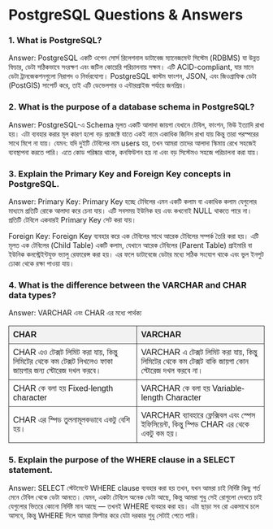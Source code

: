 # PostgreSQL Questions & Answers

### 1. What is PostgreSQL?

Answer: PostgreSQL একটি ওপেন সোর্স রিলেশনাল ডাটাবেজ ম্যানেজমেন্ট সিস্টেম (RDBMS) যা উন্নত ফিচার, ডেটা সঠিকভাবে সংরক্ষণ এবং জটিল কোয়েরি পরিচালনায় সক্ষম। এটি ACID-compliant, যার মানে ডেটা ট্রানজেকশনগুলো নিরাপদ ও নির্ভরযোগ্য। PostgreSQL কাস্টম ফাংশন, JSON, এবং জিওগ্রাফিক ডেটা (PostGIS) সাপোর্ট করে, তাই এটি ডেভেলপার ও এন্টারপ্রাইজ পর্যায়ে জনপ্রিয়।

### 2. What is the purpose of a database schema in PostgreSQL? <br>

Answer: PostgreSQL-এ Schema মূলত একটি আলাদা জায়গা যেখানে টেবিল, ফাংশন, ভিউ ইত্যাদি রাখা হয়। এটা ব্যবহার করার মূল কারণ হলো বড় প্রজেক্টে যাতে একই নামে একাধিক জিনিস রাখা যায় কিন্তু তারা পরস্পরের সাথে মিশে না যায়। যেমন: যদি দুইটি টেবিলের নাম users হয়, তখন আমরা তাদের আলাদা স্কিমায় রেখে সহজেই ব্যবস্থাপনা করতে পারি। এতে কোড পরিষ্কার থাকে, কনফিউশন হয় না এবং বড় সিস্টেমও সহজে পরিচালনা করা যায়।

### 3. Explain the Primary Key and Foreign Key concepts in PostgreSQL. <br>

Answer: Primary Key:
Primary Key হচ্ছে টেবিলের এমন একটি কলাম বা একাধিক কলাম যেগুলোর মাধ্যমে প্রতিটি রোকে আলাদা করে চেনা যায়। এটি সবসময় ইউনিক হয় এবং কখনোই NULL থাকতে পারে না। প্রতিটি টেবিলে একবারই Primary Key সেট করা যায়।

Foreign Key:
Foreign Key ব্যবহার করে এক টেবিলের সাথে আরেক টেবিলের সম্পর্ক তৈরি করা হয়। এটি মূলত এক টেবিলের (Child Table) একটি কলাম, যেখানে আরেক টেবিলের (Parent Table) প্রাইমারি বা ইউনিক কনস্ট্রেইন্টযুক্ত ভ্যালু রেফারেন্স করা হয়। এর ফলে ডাটাবেজে ডেটার মধ্যে সঠিক সংযোগ থাকে এবং ভুল ইনপুট ঢোকা থেকে রক্ষা পাওয়া যায়।

### 4. What is the difference between the VARCHAR and CHAR data types?<br>

Answer: VARCHAR এবং CHAR এর মধ্যে পার্থক্য

<table style="border-collapse: collapse; width: 100%; font-family: Arial, sans-serif;">
  <thead>
    <tr style="background-color: #f2f2f2;">
      <th style="border: 1px solid #333; padding: 8px; text-align: left;">CHAR</th>
      <th style="border: 1px solid #333; padding: 8px; text-align: left;">VARCHAR</th>
    </tr>
  </thead>
  <tbody>
    <tr>
      <td style="border: 1px solid #333; padding: 8px;">
        CHAR এও টেক্সট লিমিট করা যায়, কিন্তু লিমিটের থেকে কম টেক্সট লিখলেও ফাকা জায়গার জন্য স্টোরেজ দখল করবে।
      </td>
      <td style="border: 1px solid #333; padding: 8px;">
        VARCHAR এ টেক্সট লিমিট করা যায়, কিন্তু লিমিটের থেকে কম টেক্সট বাকি জায়গা কোন স্টোরেজ দখল করবে না।
      </td>
    </tr>
    <tr>
      <td style="border: 1px solid #333; padding: 8px;">
        CHAR কে বলা হয় Fixed-length character
      </td>
      <td style="border: 1px solid #333; padding: 8px;">
        VARCHAR কে বলা হয় Variable-length Character
      </td>
    </tr>
    <tr>
      <td style="border: 1px solid #333; padding: 8px;">
        CHAR এর স্পিড তুলনামূলকভাবে একটু বেশি হয়।
      </td>
      <td style="border: 1px solid #333; padding: 8px;">
        VARCHAR ব্যাবহারে ফ্লেক্সিবল এবং স্পেস ইফিসিয়েন্ট, কিন্তু স্পিড CHAR এর থেকে একটু কম হয়।
      </td>
    </tr>
  </tbody>
</table>

### 5. Explain the purpose of the WHERE clause in a SELECT statement. <br>

Answer: SELECT স্টেটমেন্টে WHERE clause ব্যবহার করা হয় তখন, যখন আমরা চাই নির্দিষ্ট কিছু শর্ত মেনে টেবিল থেকে ডেটা আনতে। যেমন, একটা টেবিলে অনেক ডেটা আছে, কিন্তু আমরা শুধু সেই রোগুলো দেখতে চাই যেগুলোর ভিতরে কোনো নির্দিষ্ট মান আছে — তখনই WHERE ব্যবহার করা হয়। এটা ছাড়া সব রো একসাথে চলে আসবে, কিন্তু WHERE দিলে আমরা ফিল্টার করে যেটা দরকার শুধু সেটাই পেতে পারি।
